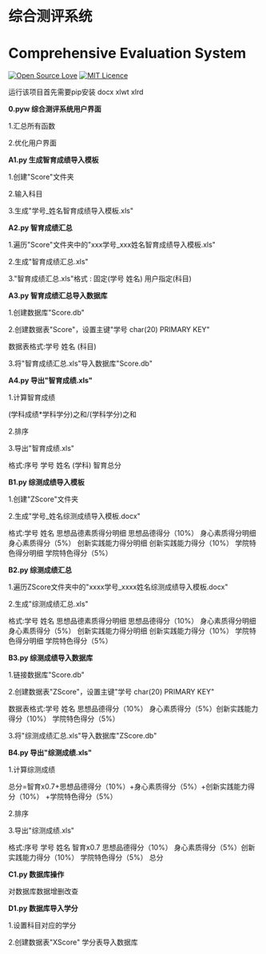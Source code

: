 # 综合测评系统
# Comprehensive Evaluation System
[![Open Source Love](https://badges.frapsoft.com/os/v1/open-source.svg?v=103)](https://github.com/ellerbrock/open-source-badges/)  [![MIT Licence](https://badges.frapsoft.com/os/mit/mit.svg?v=103)](https://opensource.org/licenses/mit-license.php)


运行该项目首先需要pip安装 docx xlwt xlrd

<b>0.pyw 综合测评系统用户界面</b>

1.汇总所有函数

2.优化用户界面

<b>A1.py 生成智育成绩导入模板</b>

1.创建"Score"文件夹

2.输入科目

3.生成"学号_姓名智育成绩导入模板.xls"

<b>A2.py 智育成绩汇总</b>

1.遍历"Score"文件夹中的"xxx学号_xxx姓名智育成绩导入模板.xls"

2.生成"智育成绩汇总.xls"

3."智育成绩汇总.xls"格式 : 固定(学号 姓名)  用户指定(科目)

<b>A3.py 智育成绩汇总导入数据库</b>	

1.创建数据库"Score.db"

2.创建数据表"Score"，设置主键"学号 char(20) PRIMARY KEY" 

数据表格式:学号 姓名 (科目)

3.将"智育成绩汇总.xls"导入数据库"Score.db"

<b>A4.py 导出"智育成绩.xls"</b>

1.计算智育成绩 

(学科成绩*学科学分)之和/(学科学分)之和

2.排序

3.导出"智育成绩.xls" 

格式:序号 学号 姓名 (学科) 智育总分

<b>B1.py 综测成绩导入模板</b>

1.创建"ZScore"文件夹

2.生成"学号_姓名综测成绩导入模板.docx"

格式:学号 姓名 思想品德素质得分明细 思想品德得分（10%） 身心素质得分明细 身心素质得分（5%） 创新实践能力得分明细 创新实践能力得分（10%） 学院特色得分明细 学院特色得分（5%）

<b>B2.py 综测成绩汇总</b>

1.遍历ZScore文件夹中的"xxxx学号_xxxx姓名综测成绩导入模板.docx"

2.生成"综测成绩汇总.xls"

格式:学号 姓名 思想品德素质得分明细 思想品德得分（10%） 身心素质得分明细 身心素质得分（5%） 创新实践能力得分明细 创新实践能力得分（10%） 学院特色得分明细 学院特色得分（5%）

<b>B3.py 综测成绩导入数据库</b>

1.链接数据库"Score.db"

2.创建数据表"ZScore"，设置主键"学号 char(20) PRIMARY KEY" 

数据表格式:学号 姓名 思想品德得分（10%） 身心素质得分（5%）创新实践能力得分（10%） 学院特色得分（5%）

3.将"综测成绩汇总.xls"导入数据库"ZScore.db"

<b>B4.py 导出"综测成绩.xls"</b>

1.计算综测成绩 

总分=智育x0.7+思想品德得分（10%）+身心素质得分（5%）+创新实践能力得分（10%） +学院特色得分（5%） 

2.排序

3.导出"综测成绩.xls" 

格式:序号 学号 姓名 智育x0.7 思想品德得分（10%） 身心素质得分（5%）创新实践能力得分（10%） 学院特色得分（5%） 总分

<b>C1.py 数据库操作</b>

对数据库数据增删改查


<b>D1.py 数据库导入学分</b>

1.设置科目对应的学分 

2.创建数据表"XScore"  学分表导入数据库


